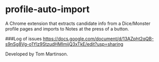 # profile-auto-import
A Chrome extension that extracts candidate info from a Dice/Monster profile pages and imports to Notes at the press of a button.

###Log of issues 
https://docs.google.com/document/d/13AZpht2qQB-s9nSg8Vg-o1Ylz9StzudHMImijQ3xTkE/edit?usp=sharing

Developed by Tom Martinson.
